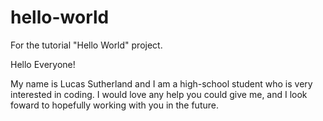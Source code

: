 # hello-world
For the tutorial "Hello World" project.

Hello Everyone!

My name is Lucas Sutherland and I am a high-school student who is very interested in coding.
I would love any help you could give me, and I look foward to hopefully working with you in the future.
